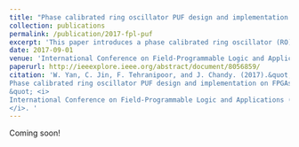 ```yaml
---
title: "Phase calibrated ring oscillator PUF design and implementation on FPGAs"
collection: publications
permalink: /publication/2017-fpl-puf
excerpt: 'This paper introduces a phase calibrated ring oscillator (RO) PUF design which improves the reliability of over traditional RO PUFs.'
date: 2017-09-01
venue: 'International Conference on Field-Programmable Logic and Applications (FPL)'
paperurl: http://ieeexplore.ieee.org/abstract/document/8056859/
citation: 'W. Yan, C. Jin, F. Tehranipoor, and J. Chandy. (2017).&quot;
Phase calibrated ring oscillator PUF design and implementation on FPGAs
&quot; <i>
International Conference on Field-Programmable Logic and Applications (FPL)
</i>. '
---
```


Coming soon!

